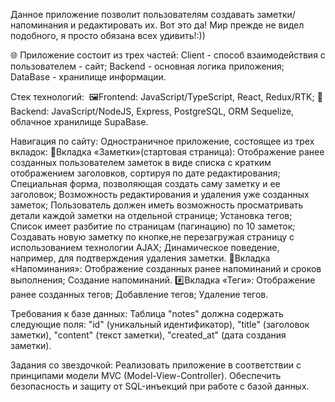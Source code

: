 Данное приложение позволит пользователям создавать заметки/напоминания и редактировать их. Вот это да! Мир прежде не видел подобного, я просто обязана всех удивить!:))

🌐 Приложение состоит из трех частей:
Client - способ взаимодействия с пользователем - сайт;
Backend - основная логика приложения;
DataBase - хранилище информации.

Стек технологий: 
🖼Frontend: JavaScript/TypeScript, React, Redux/RTK;
🩻Backend: JavaScript/NodeJS, Express, PostgreSQL, ORM Sequelize, облачное хранилище SupaBase.

Навигация по сайту:
Одностраничное приложение, состоящее из трех вкладок:
📝Вкладка «Заметки»(стартовая страница):
Отображение ранее созданных пользователем заметок в виде списка с кратким отображением заголовков, сортируя по дате редактирования;
Специальная форма, позволяющая создать саму заметку и ее заголовок;
Возможность редактирования и удаления уже созданных заметок;
Пользователь должен иметь возможность просматривать детали каждой заметки на отдельной странице;
Установка тегов;
Список имеет разбитие по страницам (пагинацию) по 10 заметок;
Создавать новую заметку по кнопке,не перезагружая страницу с использованием технологии AJAX;
Динамическое поведение, например, для подтверждения удаления заметки.
📆Вкладка «Напоминания»:
Отображение созданных ранее напоминаний и сроков выполнения;
Создание напоминаний.
#️⃣Вкладка «Теги»:
Отображение ранее созданных тегов;
Добавление тегов;
Удаление тегов.

Требования к базе данных: Таблица "notes" должна содержать следующие поля: "id" (уникальный идентификатор), "title" (заголовок заметки), "content" (текст заметки), "created_at" (дата создания заметки).

Задания со звездочкой: Реализовать приложение в соответствии с принципами модели MVC (Model-View-Controller). Обеспечить безопасность и защиту от SQL-инъекций при работе с базой данных.
